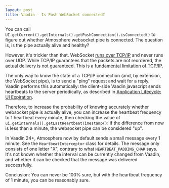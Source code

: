 ```yaml
---
layout: post
title: Vaadin - Is Push WebSocket connected?
---
```


You can call `UI.getCurrent().getInternals().getPushConnection().isConnected()`
to figure out whether Atmosphere websocket pipe is connected. The question is,
is the pipe actually alive and healthy?

However, it's trickier than that. WebSocket [runs over TCP/IP](https://stackoverflow.com/a/9204009/377320)
and never runs over UDP. While TCP/IP guarantees that the packets are not reordered,
the [actual delivery is not guaranteed](https://stackoverflow.com/questions/36055098/is-websocket-connection-reliable).
This is a [fundamental limitation of TCP/IP](../tcp-ip-sucks/).

The only way to know the state of a TCP/IP connection (and, by extension, the WebSocket pipe),
is to send a "ping" request and wait for a reply. Vaadin performs this automatically:
the client-side Vaadin javascript sends heartbeats to the server periodically, as described
in [Application Lifecycle: UI Expiration](https://vaadin.com/docs/latest/advanced/application-lifecycle#application.lifecycle.ui-expiration).

Therefore, to increase the probability of knowing accurately whether websocket pipe is actually alive,
you can increase the heartbeat frequency to 1 heartbeat every minute, then checking
the value of `ui.getInternals().getLastHeartbeatTimestamp()`: if the difference from now
is less than a minute, the websocket pipe can be considered "up".

In Vaadin 24+, Atmosphere now by default sends a small message every 1 minute.
See the `HeartbeatInterceptor` class for details. The message only consists of one letter "X",
contrary to what `HEARTBEAT_PADDING_CHAR` says. It's not known whether the interval
can be currently changed from Vaadin, and whether it can be checked that the message
was delivered successfully.

Conclusion: You can never be 100% sure, but with the heartbeat frequency of 1 minute, you can
be reasonably sure.
